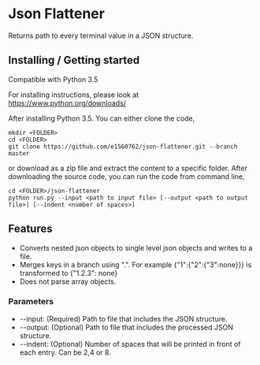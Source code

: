# Json Flattener
Returns path to every terminal value in a JSON structure.

## Installing / Getting started
Compatible with Python 3.5

For installing instructions, please look at https://www.python.org/downloads/

After installing Python 3.5. You can either clone the code,

```shell
mkdir <FOLDER>
cd <FOLDER>
git clone https://github.com/e1560762/json-flattener.git --branch master
```

or download as a zip file and extract the content to a specific folder.
After downloading the source code, you can run the code from command line,

```shell
cd <FOLDER>/json-flattener
python run.py --input <path to input file> [--output <path to output file>] [--indent <number of spaces>]
```

## Features
* Converts nested json objects to single level json objects and writes to a file.
* Merges keys in a branch using ".". For example {"1":{"2":{"3":none}}} is transformed to {"1.2.3": none}
* Does not parse array objects.

### Parameters
* --input: (Required) Path to file that includes the JSON structure.
* --output: (Optional) Path to file that includes the processed JSON structure.
* --indent: (Optional) Number of spaces that will be printed in front of each entry. Can be 2,4 or 8.
